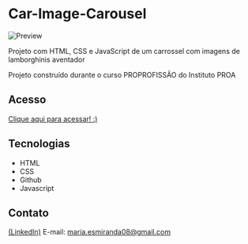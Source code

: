 # Car-Image-Carousel

![Preview](https://github.com/MaduSales/Car-Image-Carousel/assets/166547195/cd3b3672-a6b2-4d06-bec3-22e7dbecdf1e)


Projeto com HTML, CSS e JavaScript de um carrossel com imagens de lamborghinis aventador

Projeto construído durante o curso PROPROFISSÃO do Instituto PROA


## Acesso

[Clique aqui para acessar! :)](https://madusales.github.io/Car-Image-Carousel/)

## Tecnologias
- HTML
- CSS
- Github
- Javascript

## Contato
[(LinkedIn)](www.linkedin.com/in/maria-eduarda-de-sales-78a04221b)
E-mail: maria.esmiranda08@gmail.com
